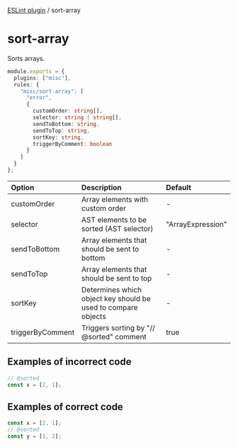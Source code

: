[ESLint plugin](https://ilyub.github.io/eslint-plugin/) / sort-array

# sort-array

Sorts arrays.

```ts
module.exports = {
  plugins: ["misc"],
  rules: {
    "misc/sort-array": [
      "error",
      {
        customOrder: string[],
        selector: string | string[],
        sendToBottom: string,
        sendToTop: string,
        sortKey: string,
        triggerByComment: boolean
      }
    ]
  }
};
```

| Option | Description | Default |
| :----- | :----- | :----- |
| customOrder | Array elements with custom order | -|
| selector | AST elements to be sorted (AST selector) | "ArrayExpression"|
| sendToBottom | Array elements that should be sent to bottom | -|
| sendToTop | Array elements that should be sent to top | -|
| sortKey | Determines which object key should be used to compare objects | -|
| triggerByComment | Triggers sorting by "// @sorted" comment | true|

## Examples of incorrect code

```ts
// @sorted
const x = [2, 1];
```

## Examples of correct code

```ts
const x = [2, 1];
// @sorted
const y = [1, 2];
```